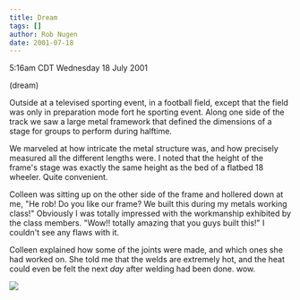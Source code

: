```yaml
---
title: Dream
tags: []
author: Rob Nugen
date: 2001-07-18
---
```


<title>Colleen welding</title>
<p class=date>5:16am CDT Wednesday 18 July 2001</p>

<p class=note>(dream)</p>

<p class=dream>Outside at a televised sporting event, in a football
field, except that the field was only in preparation mode fort he
sporting event.  Along one side of the track we saw a large metal
framework that defined the dimensions of a stage for groups to perform
during halftime.</p>

<p class=dream>We marveled at how intricate the metal structure was,
and how precisely measured all the different lengths were.  I noted
that the height of the frame's stage was exactly the same height as
the bed of a flatbed 18 wheeler.  Quite convenient.</p>

<p class=dream>Colleen was sitting up on the other side of the frame
and hollered down at me, "He rob!  Do you like our frame?  We built
this during my metals working class!"  Obviously I was totally
impressed with the workmanship exhibited by the class members.  "Wow!!
 totally amazing that you guys built this!"  I couldn't see any flaws
with it.</p>

<p class=dream>Colleen explained how some of the joints were made, and
which ones she had worked on.  She told me that the welds are
extremely hot, and the heat could even be felt the next <em>day</em>
after welding had been done.  wow.</p>

<p><img src='/images/rob/wL-ROB.gif'/></p>

